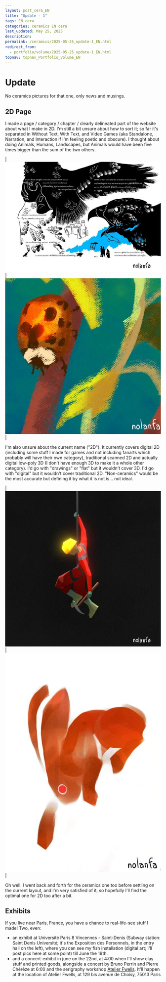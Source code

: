 ```yaml
---
layout: post_cera_EN
title: "Update - 1"
tags: EN cera
categories: ceramics EN cera
last_updated: May 25, 2025
description: 
permalink: /ceramics/2025-05-25_update-1_EN.html
redirect_from:
  - portfolio/volume/2025-05-25_update-1_EN.html
topnav: topnav_Portfolio_Volume_EN
---
```



# Update
No ceramics pictures for that one, only news and musings.

## 2D Page
I made a page / category / chapter / clearly delineated part of the website about what I make in 2D. I'm still a bit unsure about how to sort it; so far it's separated in Without Text, With Text, and Video Games (aka Standalone, Narration, and Interaction if I'm feeling poetic and obscure). I thought about doing Animals, Humans, Landscapes, but Animals would have been five times bigger than the sum of the two others.

|![wmuh: bird](/assets/art/2D/09_whatMakesUsHuman_09-10_Bird_wm_gla_def.jpg)|![biptyque: bugs](/assets/art/2D/bookmark_bugs_part-1_wm_medium.jpg)|

I'm also unsure about the current name ("2D"). It currently covers digital 2D (including some stuff I made for games and not including fanarts which probably will have their own category), traditional scanned 2D and actually digital low-poly 3D (I don't have enough 3D to make it a whole other category). I'd go with "drawings" or "flat" but it wouldn't cover 3D. I'd go with "digital" but it wouldn't cover traditional 2D. "Non-ceramics" would be the most accurate but defining it by what it is not is... not ideal.

|![mountain people: speleologue](/assets/art/2D/moutainPeeps_0200_wm_gla_def.jpg)|![new year's hare](/assets/art/2D/rabbits_indiv_brown_wm_glaz.jpg)|

Oh well. I went back and forth for the ceramics one too before settling on the current layout, and I'm very satisfied of it, so hopefully I'll find the optimal one for 2D too after a bit.

## Exhibits
If you live near Paris, France, you have a chance to real-life-see stuff I made! Two, even:
- an exhibit at Université Paris 8 Vincennes - Saint-Denis (Subway station: Saint Denis Université; it's the Exposition des Personnels, in the entry hall on the left), where you can see my fish installation (digital art; I'll post pics here at some point) till June the 19th.
- and a concert-exhibit in june on the 22nd, at 4:00 when I'll show clay stuff and printed goods, alongside a concert by Bruno Perrin and Pierre Chérèze at 6:00 and the serigraphy workshop [Atelier Fwells](https://fwells.com/). It'll happen at the location of Atelier Fwells, at 129 bis avenue de Choisy, 75013 Paris 

